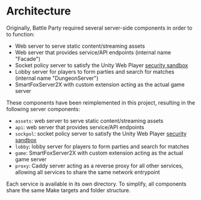 # Architecture

Originally, Battle Party required several server-side components in order to to function:
* Web server to serve static content/streaming assets
* Web server that provides service/API endpoints (internal name "Facade")
* Socket policy server to satisfy the Unity Web Player [security sandbox](https://docs.unity3d.com/351/Documentation/Manual/SecuritySandbox.html)
* Lobby server for players to form parties and search for matches (internal name "DungeonServer")
* SmartFoxServer2X with custom extension acting as the actual game server

These components have been reimplemented in this project, resulting in the following server components:
* `assets`: web server to serve static content/streaming assets
* `api`: web server that provides service/API endpoints
* `sockpol`: socket policy server to satisfy the Unity Web Player [security sandbox](https://docs.unity3d.com/351/Documentation/Manual/SecuritySandbox.html)
* `lobby`: lobby server for players to form parties and search for matches
* `game`: SmartFoxServer2X with custom extension acting as the actual game server
* `proxy`: Caddy server acting as a reverse proxy for all other services, allowing all services to share the same network entrypoint

Each service is available in its own directory. To simplify, all components share the same Make targets and folder structure.
